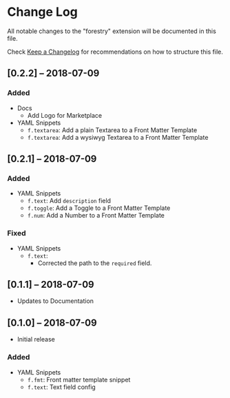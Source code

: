 # Change Log

All notable changes to the "forestry" extension will be documented in this file.

Check [Keep a Changelog](http://keepachangelog.com/) for recommendations on how to structure this file.

## [0.2.2] – 2018-07-09

### Added

- Docs
  - Add Logo for Marketplace
- YAML Snippets
  - `f.textarea`: Add a plain Textarea to a Front Matter Template
  - `f.textarea`: Add a wysiwyg Textarea to a Front Matter Template

## [0.2.1] – 2018-07-09

### Added

- YAML Snippets
  - `f.text`: Add `description` field
  - `f.toggle`: Add a Toggle to a Front Matter Template
  - `f.num`: Add a Number to a Front Matter Template

### Fixed

- YAML Snippets
  - `f.text`:
    - Corrected the path to the `required` field.

## [0.1.1] – 2018-07-09

- Updates to Documentation

## [0.1.0] – 2018-07-09

- Initial release

### Added

- YAML Snippets
  - `f.fmt`: Front matter template snippet
  - `f.text`: Text field config
